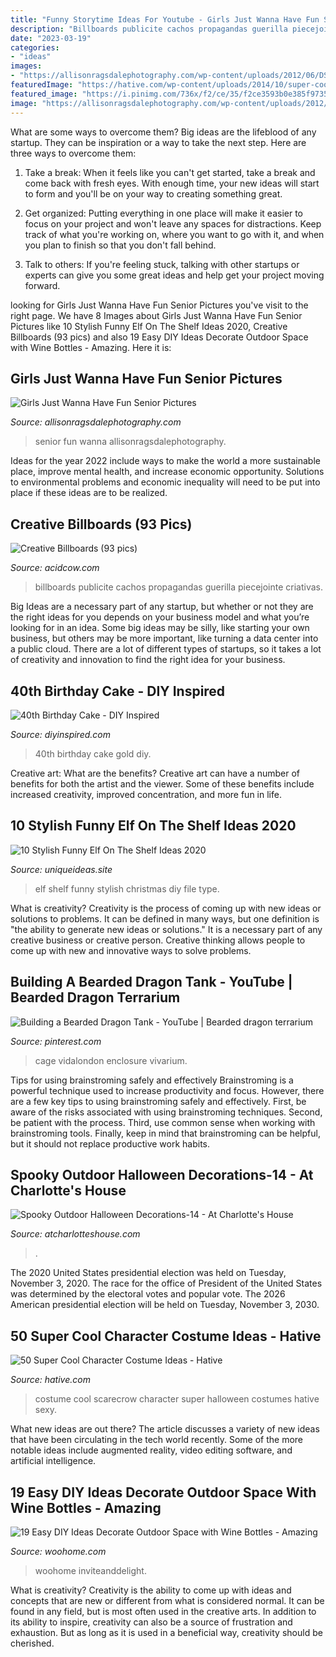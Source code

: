 ```yaml
---
title: "Funny Storytime Ideas For Youtube - Girls Just Wanna Have Fun Senior Pictures"
description: "Billboards publicite cachos propagandas guerilla piecejointe criativas"
date: "2023-03-19"
categories:
- "ideas"
images:
- "https://allisonragsdalephotography.com/wp-content/uploads/2012/06/DSC7202-Edit.jpg"
featuredImage: "https://hative.com/wp-content/uploads/2014/10/super-cool-costume-ideas/11-scarecrow-costume.jpg"
featured_image: "https://i.pinimg.com/736x/f2/ce/35/f2ce3593b0e385f9735266f87522ee3f.jpg"
image: "https://allisonragsdalephotography.com/wp-content/uploads/2012/06/DSC7202-Edit.jpg"
---
```



What are some ways to overcome them?
Big ideas are the lifeblood of any startup. They can be inspiration or a way to take the next step. Here are three ways to overcome them:
1) Take a break: When it feels like you can't get started, take a break and come back with fresh eyes. With enough time, your new ideas will start to form and you'll be on your way to creating something great.

2) Get organized: Putting everything in one place will make it easier to focus on your project and won't leave any spaces for distractions. Keep track of what you're working on, where you want to go with it, and when you plan to finish so that you don't fall behind.

3) Talk to others: If you're feeling stuck, talking with other startups or experts can give you some great ideas and help get your project moving forward.

	

		
looking for Girls Just Wanna Have Fun Senior Pictures you've visit to the right page. We have 8 Images about Girls Just Wanna Have Fun Senior Pictures like 10 Stylish Funny Elf On The Shelf Ideas 2020, Creative Billboards (93 pics) and also 19 Easy DIY Ideas Decorate Outdoor Space with Wine Bottles - Amazing. Here it is:
		
    
## Girls Just Wanna Have Fun Senior Pictures

<img loading=lazy src="https://allisonragsdalephotography.com/wp-content/uploads/2012/06/DSC7202-Edit.jpg" onerror="this.onerror=null;this.src='https://tse3.mm.bing.net/th?id=OIP.QY-39TohNMNelIMHD4UiswHaLI&amp;pid=15.1';" alt="Girls Just Wanna Have Fun Senior Pictures">

_Source: allisonragsdalephotography.com_

>senior fun wanna allisonragsdalephotography. 

	

Ideas for the year 2022 include ways to make the world a more sustainable place, improve mental health, and increase economic opportunity. Solutions to environmental problems and economic inequality will need to be put into place if these ideas are to be realized.

    
## Creative Billboards (93 Pics)

<img loading=lazy src="https://cdn.acidcow.com/pics/20091019/creative_billboards_03.jpg" onerror="this.onerror=null;this.src='https://tse3.mm.bing.net/th?id=OIP.4dErGNTXd31DxulkbWVEhwHaLb&amp;pid=15.1';" alt="Creative Billboards (93 pics)">

_Source: acidcow.com_

>billboards publicite cachos propagandas guerilla piecejointe criativas. 

	

Big Ideas are a necessary part of any startup, but whether or not they are the right ideas for you depends on your business model and what you’re looking for in an idea. Some big ideas may be silly, like starting your own business, but others may be more important, like turning a data center into a public cloud. There are a lot of different types of startups, so it takes a lot of creativity and innovation to find the right idea for your business.

    
## 40th Birthday Cake - DIY Inspired

<img loading=lazy src="https://diyinspired.com/wp-content/uploads/2020/07/40th-Birthday-Cake.jpg" onerror="this.onerror=null;this.src='https://tse2.mm.bing.net/th?id=OIP.4Q2zQpa4bMF2ZPczTAcVBwHaJ3&amp;pid=15.1';" alt="40th Birthday Cake - DIY Inspired">

_Source: diyinspired.com_

>40th birthday cake gold diy. 

	

Creative art: What are the benefits?
Creative art can have a number of benefits for both the artist and the viewer. Some of these benefits include increased creativity, improved concentration, and more fun in life.

    
## 10 Stylish Funny Elf On The Shelf Ideas 2020

<img loading=lazy src="https://www.uniqueideas.site/wp-content/uploads/240-best-elf-on-the-shelf-ideas-images-on-pinterest-shelf-3.jpg" onerror="this.onerror=null;this.src='https://tse4.mm.bing.net/th?id=OIP.giZy8_yM4minUTQASz3QzgHaLH&amp;pid=15.1';" alt="10 Stylish Funny Elf On The Shelf Ideas 2020">

_Source: uniqueideas.site_

>elf shelf funny stylish christmas diy file type. 

	

What is creativity?
Creativity is the process of coming up with new ideas or solutions to problems. It can be defined in many ways, but one definition is "the ability to generate new ideas or solutions." It is a necessary part of any creative business or creative person. Creative thinking allows people to come up with new and innovative ways to solve problems.

    
## Building A Bearded Dragon Tank - YouTube | Bearded Dragon Terrarium

<img loading=lazy src="https://i.pinimg.com/736x/f2/ce/35/f2ce3593b0e385f9735266f87522ee3f.jpg" onerror="this.onerror=null;this.src='https://tse2.mm.bing.net/th?id=OIP.XpAUQk8Lv_jxjQVRl-W4DwHaEK&amp;pid=15.1';" alt="Building a Bearded Dragon Tank - YouTube | Bearded dragon terrarium">

_Source: pinterest.com_

>cage vidalondon enclosure vivarium. 

	

Tips for using brainstroming safely and effectively
Brainstroming is a powerful technique used to increase productivity and focus. However, there are a few key tips to using brainstroming safely and effectively. First, be aware of the risks associated with using brainstroming techniques. Second, be patient with the process. Third, use common sense when working with brainstroming tools. Finally, keep in mind that brainstroming can be helpful, but it should not replace productive work habits.

    
## Spooky Outdoor Halloween Decorations-14 - At Charlotte&#039;s House

<img loading=lazy src="https://atcharlotteshouse.com/wp-content/uploads/2019/08/Spooky-Outdoor-Halloween-Decorations-14-683x1024.jpg" onerror="this.onerror=null;this.src='https://tse2.mm.bing.net/th?id=OIP.Dj9YTkldlukjHi3vQewUUgHaLG&amp;pid=15.1';" alt="Spooky Outdoor Halloween Decorations-14 - At Charlotte&#039;s House">

_Source: atcharlotteshouse.com_

>. 

	

The 2020 United States presidential election was held on Tuesday, November 3, 2020. The race for the office of President of the United States was determined by the electoral votes and popular vote. The 2026 American presidential election will be held on Tuesday, November 3, 2030.

    
## 50 Super Cool Character Costume Ideas - Hative

<img loading=lazy src="https://hative.com/wp-content/uploads/2014/10/super-cool-costume-ideas/11-scarecrow-costume.jpg" onerror="this.onerror=null;this.src='https://tse1.mm.bing.net/th?id=OIP.kBGO-qK-kMEda0B8BUMnCwHaLH&amp;pid=15.1';" alt="50 Super Cool Character Costume Ideas - Hative">

_Source: hative.com_

>costume cool scarecrow character super halloween costumes hative sexy. 

	

What new ideas are out there?
The article discusses a variety of new ideas that have been circulating in the tech world recently. Some of the more notable ideas include augmented reality, video editing software, and artificial intelligence.

    
## 19 Easy DIY Ideas Decorate Outdoor Space With Wine Bottles - Amazing

<img loading=lazy src="https://www.woohome.com/wp-content/uploads/2015/03/decorate-with-wine-bottle-woohome-10.jpg" onerror="this.onerror=null;this.src='https://tse3.mm.bing.net/th?id=OIP.NlSgYlggkc5XcT2iKPjkTgHaKc&amp;pid=15.1';" alt="19 Easy DIY Ideas Decorate Outdoor Space with Wine Bottles - Amazing">

_Source: woohome.com_

>woohome inviteanddelight. 

	

What is creativity?
Creativity is the ability to come up with ideas and concepts that are new or different from what is considered normal. It can be found in any field, but is most often used in the creative arts. In addition to its ability to inspire, creativity can also be a source of frustration and exhaustion. But as long as it is used in a beneficial way, creativity should be cherished.

